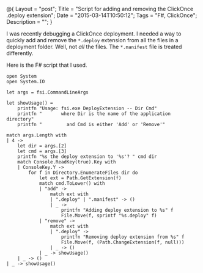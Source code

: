 @{
    Layout = "post";
    Title = "Script for adding and removing the ClickOnce .deploy extension";
    Date = "2015-03-14T10:50:12";
    Tags = "F#, ClickOnce";
    Description = "";
}

I was recently debugging a ClickOnce deployment. I needed a way to quickly add and remove the `*.deploy` extension from all the files in a deployment folder. Well, not *all* the files. The `*.manifest` file is treated differently.
<!--more-->
Here is the F# script that I used.

	open System
	open System.IO
	
	let args = fsi.CommandLineArgs
	
	let showUsage() = 
	    printfn "Usage: fsi.exe DeployExtension -- Dir Cmd"
	    printfn "       where Dir is the name of the application directory"
	    printfn "         and Cmd is either 'Add' or 'Remove'"
	
	match args.Length with
	| 4 -> 
	    let dir = args.[2]
	    let cmd = args.[3]
	    printfn "%s the deploy extension to '%s'? " cmd dir
	    match Console.ReadKey(true).Key with
	    | ConsoleKey.Y -> 
	        for f in Directory.EnumerateFiles dir do
	            let ext = Path.GetExtension(f)
	            match cmd.ToLower() with
	            | "add" -> 
	                match ext with
	                | ".deploy" | ".manifest" -> ()
	                | _ -> 
	                    printfn "Adding deploy extension to %s" f
	                    File.Move(f, sprintf "%s.deploy" f)
	            | "remove" -> 
	                match ext with
	                | ".deploy" -> 
	                    printfn "Removing deploy extension from %s" f
	                    File.Move(f, (Path.ChangeExtension(f, null)))
	                | _ -> ()
	            | _ -> showUsage()
	    | _ -> ()
	| _ -> showUsage()
   